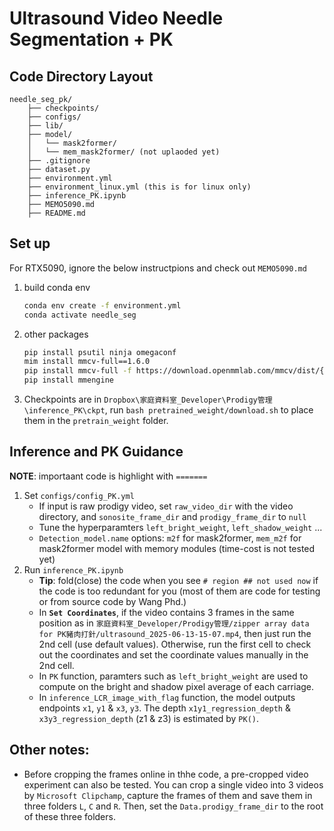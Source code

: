 # Ultrasound Video Needle Segmentation + PK

## Code Directory Layout
```
needle_seg_pk/
    ├── checkpoints/
    ├── configs/
    ├── lib/
    ├── model/
    │   └── mask2former/
    │   └── mem_mask2former/ (not uplaoded yet)
    ├── .gitignore
    ├── dataset.py
    ├── environment.yml
    ├── environment_linux.yml (this is for linux only)
    ├── inference_PK.ipynb
    ├── MEMO5090.md
    ├── README.md
```

## Set up
For RTX5090, ignore the below instructpions and check out `MEMO5090.md`
1. build conda env
	```bash
	conda env create -f environment.yml
	conda activate needle_seg
	```
2. other packages
	```bash
	pip install psutil ninja omegaconf
	mim install mmcv-full==1.6.0
	pip install mmcv-full -f https://download.openmmlab.com/mmcv/dist/{cu_version}/{torch_version}/index.html  ## install the version based on your own device (https://mmcv.readthedocs.io/en/v1.6.0/get_started/installation.html)
	pip install mmengine
	```
<!-- 
3. Extension in TransNeXt
Follow https://github.com/DaiShiResearch/TransNeXt?tab=readme-ov-file#cuda-implementation,
download and move swattention_extension folder to `./model/mask2former`
	```bash
	cd ./model/mask2former/swattention_extension
	pip install .
	```
NOTE: This should be done under `conda activate needle_seg` 
If "error: Microsoft Visual C++ 14.0 or greater is required", download Microsoft C++ Build Tools. -->

3. Checkpoints are in `Dropbox\家庭資料室_Developer\Prodigy管理\inference_PK\ckpt`, run `bash pretrained_weight/download.sh` to place them in the `pretrain_weight` folder.

## Inference and PK Guidance
**NOTE**: importaant code is highlight with `=======`
1. Set `configs/config_PK.yml`
	* If input is raw prodigy video, set `raw_video_dir` with the video directory, and `sonosite_frame_dir` and `prodigy_frame_dir` to `null`
	* Tune the hyperparamters `left_bright_weight`, `left_shadow_weight` ...
	* `Detection_model.name` options: `m2f` for mask2former, `mem_m2f` for mask2former model with memory modules (time-cost is not tested yet)
2. Run `inference_PK.ipynb`
	* **Tip**: fold(close) the code when you see `# region ## not used now` if the code is too redundant for you (most of them are code for testing or from source code by Wang Phd.)
	* In **`Set Coordinates`**, if the video contains 3 frames in the same position as in `家庭資料室_Developer/Prodigy管理/zipper array data for PK豬肉打針/ultrasound_2025-06-13-15-07.mp4`, then just run the 2nd cell (use default values). Otherwise, run the first cell to check out the coordinates and set the coordinate values manually in the 2nd cell.
	* In `PK` function, paramters such as `left_bright_weight` are used to compute on the bright and shadow pixel average of each carriage.
	* In `inference_LCR_image_with_flag` function, the model outputs endpoints `x1`, `y1` & `x3`, `y3`. The depth `x1y1_regression_depth` & `x3y3_regression_depth` (z1 & z3) is estimated by `PK()`.

## Other notes:
- Before cropping the frames online in thhe code, a pre-cropped video experiment can also be tested. You can crop a single video into 3 videos by `Microsoft Clipchamp`, capture the frames of them and save them in three folders `L`, `C` and `R`. Then, set the `Data.prodigy_frame_dir` to the root of these three folders.